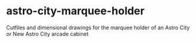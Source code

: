 # astro-city-marquee-holder
 Cutfiles and dimensional drawings for the marquee holder of an Astro City or New Astro City arcade cabinet

